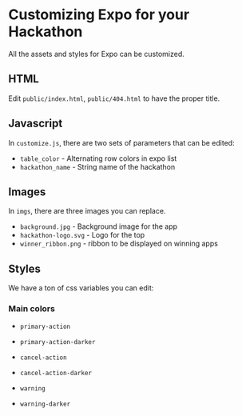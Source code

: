 # Customizing Expo for your Hackathon

All the assets and styles for Expo can be customized.

## HTML
Edit `public/index.html`, `public/404.html` to have the proper title.

## Javascript

In `customize.js`, there are two sets of parameters that can be edited:
- `table_color` - Alternating row colors in expo list
- `hackathon_name` - String name of the hackathon

## Images
In `imgs`, there are three images you can replace.

- `background.jpg` - Background image for the app
- `hackathon-logo.svg` - Logo for the top
- `winner_ribbon.png` - ribbon to be displayed on winning apps

## Styles
We have a ton of css variables you can edit:

### Main colors
- `primary-action`
- `primary-action-darker`

- `cancel-action`
- `cancel-action-darker`

- `warning`
- `warning-darker`